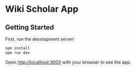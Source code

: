 # Wiki Scholar App

## Getting Started

First, run the development server:

```bash
npm install
npm run dev
```

Open [http://localhost:3000](http://localhost:3000) with your browser to see the app.